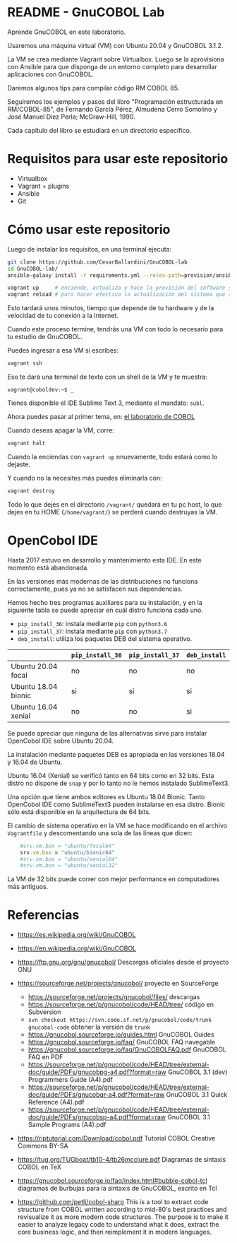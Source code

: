 # README - GnuCOBOL Lab

Aprende GnuCOBOL en este laboratorio.

Usaremos una máquina virtual (VM) con Ubuntu 20.04 y GnuCOBOL 3.1.2.

La VM se crea mediante Vagrant sobre Virtualbox.  Luego se la aprovisiona con Ansible para que
disponga de un entorno completo para desarrollar aplicaciones con GnuCOBOL.

Daremos algunos tips para compilar código RM COBOL 85.

Seguiremos los ejemplos y pasos del libro "Programación estructurada en RM/COBOL-85", de Fernando García Pérez,
Almudena Cerro Somolino y José Manuel Diez Perla; McGraw-Hill, 1990.

Cada capítulo del libro se estudiará en un directorio específico.

# Requisitos para usar este repositorio

* Virtualbox
* Vagrant + plugins
* Ansible
* Git

# Cómo usar este repositorio

Luego de instalar los requisitos, en una terminal ejecuta:

```bash
git clone https://github.com/CesarBallardini/GnuCOBOL-lab
cd GnuCOBOL-lab/
ansible-galaxy install -r requirements.yml --roles-path=provision/ansible/roles/ --force

vagrant up     # enciende, actualiza y hace la provisión del software solicitado
vagrant reload # para hacer efectiva la actualización del sistema que se realizó
```


Esto tardará unos minutos, tiempo que depende de tu hardware y de la velocidad de tu conexión a la Internet.

Cuando este proceso termine, tendrás una VM con todo lo necesario para tu estudio de GnuCOBOL.

Puedes ingresar a esa VM si escribes:


```bash
vagrant ssh
```

Eso te dará una terminal de texto con un shell de la VM y te muestra:

```text
vagrant@coboldev:~$ _
```

Tienes disponible el IDE Sublime Text 3, mediante el mandato: `subl`.


Ahora puedes pasar al primer tema, en: [el laboratorio de COBOL](penrmc85/README.md)

Cuando deseas apagar la VM, corre:

```bash
vagrant halt
```

Cuando la enciendas con `vagrant up` nnuevamente, todo estará como lo dejaste.

Y cuando no la necesites más puedes eliminarla con:

```bash
vagrant destroy
```

Todo lo que dejes en el directorio `/vagrant/` quedará en tu pc host, lo que dejes en tu HOME (`/home/vagrant/`) se perderá cuando destruyas la VM.

# OpenCobol IDE

Hasta 2017 estuvo en desarrollo y mantenimiento esta IDE.  En este momento está abandonada.

En las versiones más modernas de las distribuciones no funciona correctamente, pues ya no
se satisfacen sus dependencias.

Hemos hecho tres programas auxiliares para su instalación, y en la siguiente tabla 
se puede apreciar en cuál distro funciona cada uno.

* `pip_install_36`: instala mediante `pip` con `python3.6`
* `pip_install_37`: instala mediante `pip` con `python3.7`
* `deb_install`: utiliza los paquetes DEB del sistema operativo.


|                     | `pip_install_36` | `pip_install_37` | `deb_install`|
|---------------------|------------------|------------------|--------------|
| Ubuntu 20.04 focal  |       no         |       no         |      no      |
| Ubuntu 18.04 bionic |       si         |       si         |      si      |
| Ubuntu 16.04 xenial |       no         |       no         |      si      |


Se puede apreciar que ninguna de las alternativas sirve para instalar OpenCobol IDE sobre Ubuntu 20.04.

La instalación mediante paquetes DEB es apropiada en las versiones 18.04 y 16.04 de Ubuntu.  

Ubuntu 16.04 (Xenial) se verificó tanto en 64 bits como en 32 bits.  Esta distro no dispone de `snap` y por lo tanto no le hemos instalado SublimeText3.


Una opción que tiene ambos editores es Ubuntu 18.04 Bionic.  Tanto OpenCobol IDE como SublimeText3 pueden instalarse en esa distro.  Bionic sólo
está disponible en la arquitectura de 64 bits.


El cambio de sistema operativo en la VM se hace modificando en el archivo `Vagrantfile` y descomentando una sola
de las líneas que dicen:

```ruby
    #srv.vm.box = "ubuntu/focal64"
    srv.vm.box = "ubuntu/bionic64"
    #srv.vm.box = "ubuntu/xenial64"
    #srv.vm.box = "ubuntu/xenial32"
```

La VM de 32 bits puede correr con mejor performance en computadores más antiguos.


# Referencias

* https://es.wikipedia.org/wiki/GnuCOBOL
* https://en.wikipedia.org/wiki/GnuCOBOL
* https://ftp.gnu.org/gnu/gnucobol/ Descargas oficiales desde el proyecto GNU
* https://sourceforge.net/projects/gnucobol/ proyecto en SourceForge
  * https://sourceforge.net/projects/gnucobol/files/ descargas
  * https://sourceforge.net/p/gnucobol/code/HEAD/tree/ código en Subversion
  * `svn checkout https://svn.code.sf.net/p/gnucobol/code/trunk gnucobol-code` obtener la versión de `trunk`
  * https://gnucobol.sourceforge.io/guides.html GnuCOBOL Guides
  * https://gnucobol.sourceforge.io/faq/ GnuCOBOL FAQ navegable
  * https://gnucobol.sourceforge.io/faq/GnuCOBOLFAQ.pdf GnuCOBOL FAQ en PDF
  * https://sourceforge.net/p/gnucobol/code/HEAD/tree/external-doc/guide/PDFs/gnucobpg-a4.pdf?format=raw GnuCOBOL 3.1 (dev) Programmers Guide (A4).pdf
  * https://sourceforge.net/p/gnucobol/code/HEAD/tree/external-doc/guide/PDFs/gnucobqr-a4.pdf?format=raw GnuCOBOL 3.1 Quick Reference (A4).pdf
  * https://sourceforge.net/p/gnucobol/code/HEAD/tree/external-doc/guide/PDFs/gnucobsp-a4.pdf?format=raw GnuCOBOL 3.1 Sample Programs (A4).pdf

* https://riptutorial.com/Download/cobol.pdf Tutorial COBOL Creative Commons BY-SA
* https://tug.org/TUGboat/tb10-4/tb26mcclure.pdf Diagramas de sintaxis COBOL en TeX
* https://gnucobol.sourceforge.io/faq/index.html#bubble-cobol-tcl diagramas de burbujas para la sintaxis de GnuCOBOL, escrito en Tcl
* https://github.com/petli/cobol-sharp This is a tool to extract code structure from COBOL written according to mid-80's best practices and revisualize it as more modern code structures. The purpose is to make it easier to analyze legacy code to understand what it does, extract the core business logic, and then reimplement it in modern languages.
